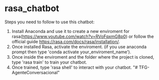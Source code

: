 # rasa_chatbot


Steps you need to follow to use this chatbot:
1. Install Anaconda and use it to create a new enviroment for rasa(https://www.youtube.com/watch?v=RVoFqxmG8p0) or follow the official guide https://rasa.com/docs/rasa/installation/.
2. Once installed Rasa, activate the enviroment. (if you use anaconda prompt then type 'conda activate your_enviroment_name').
3. Once inside the enviroment and the folder where the project is cloned, type 'rasa train' to train your chatbot.
4. Once trained, type 'rasa shell' to interact with your chatbot.
"# TFG-AgenteConversacional" 
